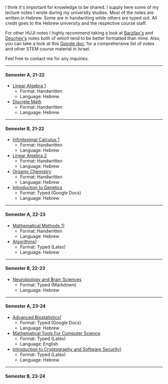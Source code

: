 I think it's important for knowledge to be shared. I supply here some of my lecture notes I wrote during my university studies. Most of the notes are written in Hebrew. Some are in handwriting while others are typed out. All credit goes to the Hebrew university and the respective course staff.
 
For other HUJI notes I highly recommend taking a look at [Barzilay's](https://github.com/NitzanBarzilay/Notes) and [Deychev's](https://deychev.com/) notes both of which tend to be better formatted than mine.
Also, you can take a look at this [Google doc](https://docs.google.com/document/d/1IMuaVvdKgdZs59Ot8q0kU3f8movT0-6uFazlA-IbDuo/edit#heading=h.xlqfa8g3de05), for a comprehensive list of notes and other STEM course material in Israel.

Feel free to contact me for any inquiries.

----
#### Semester A, 21-22
* [Linear Algebra 1](Linear%20Algebra%201/Linear%20Algebra%201.md)
	* Format: Handwritten
	* Language: Hebrew
* [Discrete Math](Discrete%20Math/Discrete%20Math.md)
	* Format: Handwritten
	* Language: Hebrew
---
#### Semester B, 21-22
* [Infinitesimal Calculus 1](Infinitesimal%20Calculus%201/Infinitesimal%20Calculus%201.md)
	* Format: Handwritten
	* Language: Hebrew
* [Linear Algebra 2](Linear%20Algebra%202/Linear%20Algebra%202.md)
	* Format: Handwritten
	* Language: Hebrew
* [Organic Chemistry](Organic%20Chemistry/Organic%20Chemistry.md)
	* Format: Handwritten
	* Language: Hebrew
* [Introduction to Genetics](Introduction%20to%20Genetics/Introduction%20to%20Genetics.md)
	* Format: Typed (Google Docs)
	* Language: Hebrew
---
#### Semester A, 22-23
* [Mathematical Methods 1](Mathematical%20Methods%201/Mathematical%20Methods%201.md)]
	* Format: Handwritten
	* Language: Hebrew
* [Algorithms](Algorithms/Algorithms.md)]
	* Format: Typed (Latex)
	* Language: Hebrew
---
#### Semester B, 22-23
* [Neurobiology and Brain Sciences](Neurobiology%20and%20Brain%20Sciences/Neurobiology%20and%20Brain%20Sciences.md)
	* Format: Typed (Markdown)
	* Language: Hebrew
---
#### Semester A, 23-24
* [Advanced Biostatistics](Advanced%20Biostatistics/Advanced%20Biostatistics.md)]
	* Format: Typed (Google Docs)
	* Language: Hebrew
* [Mathematical Tools For Computer Science](Mathematical%20Tools%20For%20Computer%20Science/Mathematical%20Tools%20For%20Computer%20Science.md)
	* Format: Typed (Latex)
	* Language: English
* [Introduction to Cryptography and Software Security](Introduction%20to%20Cryptography%20and%20Software%20Security/Introduction%20to%20Cryptography%20and%20Software%20Security.md)]
	* Format: Typed (Latex)
	* Language: Hebrew

---
#### Semester B, 23-24

